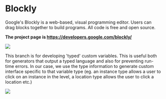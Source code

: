 # Blockly

Google's Blockly is a web-based, visual programming editor.  Users can drag
blocks together to build programs.  All code is free and open source.

**The project page is https://developers.google.com/blockly/**

![](https://developers.google.com/blockly/sample.png)

This branch is for developing 'typed' custom variables. This is useful both 
for generators that output a typed language and also for preventing run-time
errors. In our case, we use the type information to generate custom interface
specific to that variable type (eg. an instance type allows a user to click
on an instance in the level, a location type allows the user to click a location
etc.)

![](http://oi62.tinypic.com/2uo6lvo.jpg)
